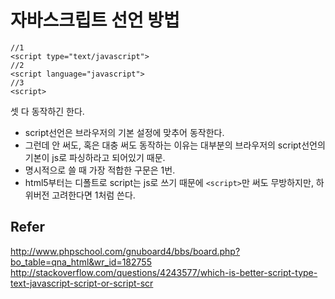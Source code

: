 # 자바스크립트 선언 방법

```
//1
<script type="text/javascript"> 
//2
<script language="javascript"> 
//3
<script> 
```
셋 다 동작하긴 한다.
- script선언은 브라우저의 기본 설정에 맞추어 동작한다.
- 그런데 안 써도, 혹은 대충 써도 동작하는 이유는 대부분의 브라우저의 script선언의 기본이 js로 파싱하라고 되어있기 때문.
- 명시적으로 쓸 때 가장 적합한 구문은 1번.
- html5부터는 디폴트로 script는 js로 쓰기 때문에 `<script>`만 써도 무방하지만, 하위버전 고려한다면 1처럼 쓴다.

## Refer
http://www.phpschool.com/gnuboard4/bbs/board.php?bo_table=qna_html&wr_id=182755
http://stackoverflow.com/questions/4243577/which-is-better-script-type-text-javascript-script-or-script-scr
